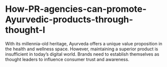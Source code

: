 # How-PR-agencies-can-promote-Ayurvedic-products-through-thought-l
With its millennia-old heritage, Ayurveda offers a unique value proposition in the health and wellness space. However, maintaining a superior product is insufficient in today’s digital world. Brands need to establish themselves as thought leaders to influence consumer trust and awareness. 
